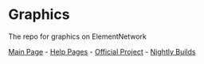 # Graphics
The repo for graphics on ElementNetwork

[Main Page](https://elementnet.js.org/) - [Help Pages](https://elementnet.github.io/help/) - [Official Project](https://elementnet.herokuapp.com/) - [Nightly Builds](https://elementnet-dev.herokuapp.com/)
